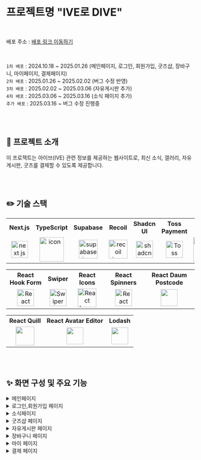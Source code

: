 # 프로젝트명 "IVE로 DIVE"

<br/>

배포 주소 : [배포 링크 이동하기](https://ive-three.vercel.app)

<br>

`1차 배포` : 2024.10.18 ~ 2025.01.26 (메인페이지, 로그인, 회원가입, 굿즈샵, 장바구니, 마이페이지, 결제페이지)<br/>
`2차 배포` : 2025.01.26 ~ 2025.02.02 (버그 수정 반영) <br/>
`3차 배포` : 2025.02.02 ~ 2025.03.06 (자유게시판 추가) <br/>
`4차 배포` : 2025.03.06 ~ 2025.03.16 (소식 페이지 추가) <br/>
`추가 배포` : 2025.03.16 ~ 버그 수정 진행중 <br>

<br>
<br>

## 📌 프로젝트 소개

이 프로젝트는 아이브(IVE) 관련 정보를 제공하는 웹사이트로, 최신 소식, 갤러리, 자유게시판, 굿즈를 결제할 수 있도록 제공합니다.

<br>
<br>

## ✏️ 기술 스택

<table>
  <tr>
    <th>Next.js</th>
    <th>TypeScript</th>
    <th>Supabase</th>
    <th>Recoil</th>
    <th>Shadcn UI</th>
    <th>Toss Payment</th>
    <th>Prettier</th>
  </tr>
  <tr>
    <td align="center">
        <img src="https://github.com/user-attachments/assets/0e7ba33c-456b-491b-a815-afac91a22ae3" alt="next js icon" width="45" height="45" />
    </td>
    <td align="center">
      <img src="https://techstack-generator.vercel.app/ts-icon.svg" alt="icon" width="65" height="65" />
    </td>
    <td align="center">
      <img src="https://github.com/user-attachments/assets/6e168931-ee0d-4e90-8710-050dad01942f" alt="supabase icon" width="50" height="50" />
    </td>
    <td align="center">
      <img src="https://github.com/user-attachments/assets/1b0fb313-98c1-4790-9eb3-0e266cd926d8" alt="recoil icon" width="50" height="50" />
    </td>
    <td align="center">
      <img src="https://github.com/user-attachments/assets/55af3049-b93f-4cf1-a6ab-d57a95022743" alt="shadcn ui icon" width="45" height="45" />
    </td>
    <td align="center">
      <img src="https://github.com/user-attachments/assets/b79abc72-27c9-4621-937b-1c768a760f2c" width="45" height="45" alt="Toss Payment icon"/>
    </td>
    <td align="center">
      <img src="https://techstack-generator.vercel.app/prettier-icon.svg" alt="icon" width="65" height="65" />
    </td>
  </tr>
</table>

<table>
  <tr>
    <th>React Hook Form</th>
    <th>Swiper</th>
    <th>React Icons</th>
    <th>React Spinners</th>
    <th>React Daum Postcode</th>
  </tr>
  <tr>
    <td align="center">
      <img src="https://github.com/user-attachments/assets/03bee6fc-6160-46f5-9a6f-832648438d75" width="45" height="45" alt="React Hook Form icon"/>
    </td>
    <td align="center"> 
      <img src="https://github.com/user-attachments/assets/8ccd376d-57e0-4a8e-9ddb-21ae8b8f4d3c" width="45" height="45" alt="Swiper icon"/>
    </td>
     <td align="center">
      <img src="https://github.com/user-attachments/assets/39220fa5-1a49-4303-986f-d143f0104830" width="50" height="50" alt="React Icons icon"/>
    </td>
    <td align="center">
      <img src="https://github.com/user-attachments/assets/3f1d7331-2260-4392-bf10-4efe1a74fa68" width="45" height="45" alt="React Spinners icon"/>
    </td>
    <td align="center">
      <img src="https://github.com/user-attachments/assets/3e37e861-3256-4092-99e0-7d2f7accf651" width="45" height="45" alt=""/>
    </td>
  </tr>
</table>

<table>
  <tr>
    <th>React Quill</th>
    <th>React Avatar Editor</th>
    <th>Lodash</th>
  </tr>
  <tr>
    <td align="center">
      <img src="https://github.com/user-attachments/assets/7bba8da4-14e4-4489-b2ac-40eb24218da8" width="50" height="50" alt=""/>
    </td>
     <td align="center">
      <img src="https://github.com/user-attachments/assets/a90b7205-b187-4c62-91f4-8bcc1a9b77e9" width="45" height="45" alt=""/>
    </td>
    <td align="center">
      <img src="https://github.com/user-attachments/assets/df5b1157-ccfa-4ad4-a5ed-c0cdc2cb2493" width="45" height="45" alt=""/>
    </td>
  </tr>
</table>

<br>
<br>

## ✨ 화면 구성 및 주요 기능

<details>
<summary>메인페이지</summary>
  <br>
  <table>
     <tr>
      <th align="center">PC</th>
      <th align="center">Mobile</th>
    </tr>
    <tr>
      <td valign="top" width="50%;">
        <img src="https://github.com/user-attachments/assets/4b18024f-5e03-4869-b0df-20cbf93cc221" alt="" />
      </td>
      <td valign="top">
        <img src="https://github.com/user-attachments/assets/bb6fee32-53f4-4f27-a96b-c039af8878a5" alt="" />
      </td>
    </tr>
  </table>
  <ul>
    <li>스크롤 시 특정 섹션(ALBUM)부터 헤더 배경 색상 변경 (쓰로틀링 적용으로 성능 최적화)</li>
    <li>앨범 섹션 - Swiper 라이브러리로 가로 스크롤 구현</li>
    <li>자유게시판 최신 글 미리보기 제공</li>
    <li>굿즈샵 인기 상품 미리보기 제공</li>
    <li>모바일에서 햄버거 메뉴 클릭 시 사이드바 형태로 변경</li>
  </ul>
</details>

<details>
<summary>로그인,회원가입 페이지</summary>
  <br>
   <table>
   <tr>
     <th align="center">로그인 페이지</th>
     <th align="center">회원가입 페이지</th>
   </tr> 
    <tr>
      <td valign="top" width="50%;">
         <img src="https://github.com/user-attachments/assets/ce09089a-267f-47bb-9336-4e65fcf6d68e" alt=""/>
         <img src="https://github.com/user-attachments/assets/0c1aadee-a1f0-4a63-97e2-bc3c470cc361" alt=""/>
      </td>
      <td>
         <img src="https://github.com/user-attachments/assets/f433fe28-347e-4e1a-b2bf-b64b0221f1cb" alt=""/>
      </td>
    </tr>
  </table>
  <ul>
    <li>로그인 팝업(모달 형태의 로그인 페이지 제공)</li>
    <li>기존 회원을 위한 일반 로그인 페이지</li>
    <li>회원가입 후 첫 로그인 시 폭죽 효과 및 축하 메시지 표시</li>
  </ul>
</details>

<details>
<summary>소식페이지</summary>
<br>
 <table>
    <tr>
      <td valign="top">
         <img src="https://github.com/user-attachments/assets/9db11f54-4afb-4c2c-bd21-6885896f9a39" alt=""/>
      </td>
    </tr>
  </table>
  <ul>
    <li>최신 뉴스 조회 및 카테고리별 필터링</li>
    <li>갤러리 사진 조회</li>
    <li>더 많은 콘텐츠 로드 (페이지네이션)</li>
    <li>모달을 통한 상세 내용 조회</li>
  </ul>
</details>

<details>
<summary>굿즈샵 페이지</summary>
  <br>
  <table>
   <tr>
     <th align="center">굿즈샵 - 메인</th>
     <th align="center">굿즈샵 - 디테일 페이지</th>
   </tr> 
    <tr>
     <td valign="top" width="50%">
       <img src="https://github.com/user-attachments/assets/096f2bcc-dc1b-4719-921c-101dc4999323" alt=""/>
     </td>  
     <td valign="top">
       <img src="https://github.com/user-attachments/assets/572054fa-0842-4e41-bcd7-01c03f6d86f3" alt=""/>
     </td>
    </tr>
  </table>
  <ul>
    <li>
      굿즈샵 페이지
      <ul>
        <li>카테고리별 정렬과 무한스크롤을 통해 콘텐츠를 자동으로 로딩</li>
        <li>비회원 찜하기 기능, 로그인 시 로컬스토리지에 저장된 찜과 연동</li>
      </ul>
    </li>
    <br>
    <li>
      굿즈샵 디테일 페이지
      <ul>
        <li>공유하기 버튼 (링크 복사 제공)</li>
        <li>상품 수량 선택 (최대 5개, 초과 시 토스트 알림)</li>
        <li>상세정보와 리뷰 탭 (상세정보 기본, 별점 평균과 5개씩 나누어 보여주는 페이지네이션)</li>
        <li>자주 묻는 질문(FAQ)은 아코디언 형식으로 표시</li>
      </ul>
    </li>
  </ul>
</details>

<details>
<summary>자유게시판 페이지</summary>
  <br>
   <table>
   <tr>
     <td align="center">자유게시판<br>- 메인</td>
     <td valign="top" width="80%">
       <img src="https://github.com/user-attachments/assets/c423bc33-333e-4c7c-a430-a36b42fa6abb" alt=""/>
       <img src="https://github.com/user-attachments/assets/e3cc78f0-1722-4b69-83fa-2b9bd2157446" alt=""/>
     </td>
   </tr>
   <tr>
     <td align="center">자유게시판<br>- 글쓰기 페이지</td>
     <td valign="top" width="80%">
       <img src="https://github.com/user-attachments/assets/81919716-7891-4fd2-a6d2-5378852621cb" alt=""/>
     </td>  
   </tr>
   <tr>
     <td align="center">자유게시판<br>- 디테일 페이지</td>
     <td valign="top" width="80%">
       <img src="https://github.com/user-attachments/assets/cff95a6d-cfe4-4e18-8e0f-718d744dadc9" alt=""/>
     </td>  
   </tr>
  </table>

  <ul>
    <li>
      자유게시판 - 메인페이지
      <ul>
        <li>게시판 데이터 불러오기 (리스트 10개씩 페이지네이션)</li>
        <li>검색어 입력 시 디바운싱과 하이라이트 표시 제공</li>
        <li>모바일 댓글버튼 클릭 시 댓글로 스크롤 할 수 있게 이동</li>
      </ul>
    </li>
    <br>
    <li>
      자유게시판 - 글쓰기 페이지
      <ul>
        <li>React-quill 라이브러리 사용</li>
      </ul>
    </li>
    <br>
    <li>
      자유게시판 - 디테일 페이지
      <ul>
        <li>공유하기 버튼 (링크 복사 제공)</li>
        <li>좋아요, 댓글, 대댓글 제공</li>
        <li>게시글 수정/삭제, 댓글&대댓글 수정/삭제 제공</li>
      </ul>
    </li>
  </ul>
</details>

<details>
<summary>장바구니 페이지</summary>
  <br>
   <table>
     <tr>
       <td valign="top" width="80%">
         <img src="https://github.com/user-attachments/assets/80205a66-8d13-4b39-9043-86ff5d3445dc" alt=""/>
         <img src="https://github.com/user-attachments/assets/dd6488ac-99fd-46f5-9435-1a009e274068" alt=""/>   
       </td>  
     </tr>
  </table>
  <ul>
    <li>장바구니 데이터 불러오기 및 체크박스로 아이템 선택 가능</li>
    <li>선택삭제, 전체삭제 기능으로 장바구니 아이템 관리</li>
    <li>상품별 삭제 기능 및 전체삭제 클릭 시 확인 모달</li>
    <li>상품 금액 및 할인 금액 계산 표시</li>
    <li>장바구니가 비어있을 때 '쇼핑하기' 버튼을 통한 UX 개선</li>
    <li>주문자 정보, 배송지 정보 변경 제공</li>
    <li>개인정보 수집 및 이용 동의 모달 (상세 약관 내용 포함)</li>
    <li>결제 금액 실시간 계산 (총 결제 금액, 상품 금액, 할인 금액)</li>
    <li>결제하기 기능 제공</li>
  </ul>
</details>

<details>
<summary>마이 페이지</summary>
  <br>
   <table>
     <tr>
        <td align="center">마이페이지<br>- 아바타, 닉네임 수정</td>
        <td valign="top" width="80%">
         <img src="https://github.com/user-attachments/assets/c4ab8057-926c-43d5-af15-a613be32cbea" alt=""/>
       </td>  
     </tr>
     <tr>
        <td align="center">마이페이지<br>- 찜 목록 리스트</td>
        <td valign="top" width="80%">
         <img src="https://github.com/user-attachments/assets/7394ccb1-3384-4f1c-a6af-99b2bba4df11" alt=""/>
       </td>  
     </tr>
     <tr>
        <td align="center">마이페이지<br>- 결제 목록</td>
        <td valign="top" width="80%">
         <img src="https://github.com/user-attachments/assets/6d773195-582c-4a0a-8332-9ed16525cb71" alt=""/>
        </td>  
     </tr>
     <tr>
        <td align="center">마이페이지<br>- 내가 쓴 글</td>
        <td valign="top" width="80%">
         <img src="https://github.com/user-attachments/assets/5f669838-9433-4a45-9ead-b5798471ebbc" alt=""/>
        </td>  
     </tr>
     <tr>
        <td align="center">마이페이지<br>- 배송지 관리</td>
        <td valign="top" width="80%">
         <img src="https://github.com/user-attachments/assets/c6765b4b-3bc7-4dc8-bd72-9d3a6b417847" alt=""/>
         <img src="https://github.com/user-attachments/assets/32694ed4-a066-47fa-8dcd-81b6b30e473a" alt=""/>
        </td>  
     </tr>
  </table>
  <ul>
    <li>아바타 이미지 변경 - 프로필 이미지 편집 (react-avatar-editor 라이브러리)</li>
    <li>닉네임 변경 가능</li>
    <li>찜 목록, 결제 목록, 내가 쓴 글, 배송지 관리 데이터 불러오기</li>
    <li>결제목록 주문상세 페이지 - 구매확정 클릭 시 리뷰 작성 기능</li>
    <li>새 배송지 추가 버튼, 배송지 수정 및 삭제, 기본배송지 설정 기능 제공</li>
  </ul>
</details>

<details>
<summary>결제 페이지</summary>
   <br>
   <table>
     <tr>
        <td valign="top">
          <img src="https://github.com/user-attachments/assets/4a536b0e-1100-4bbb-8ee7-2b410f3c4d9a" alt=""/>
        </td>
     </tr>
  </table>
  <ul>
    <li>결제 완료 후 주문 성공 화면 및 결제 내역 요약 제공</li>
    <li>결제 성공 시 주문 번호와 결제 상세 정보 확인 가능</li>
  </ul>
</details>
